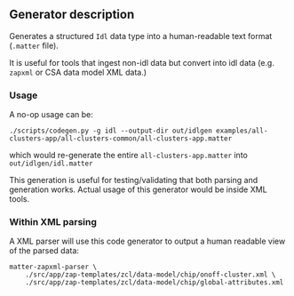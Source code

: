 ## Generator description

Generates a structured `Idl` data type into a human-readable text format
(`.matter` file).

It is useful for tools that ingest non-idl data but convert into idl data (e.g.
`zapxml` or CSA data model XML data.)

### Usage

A no-op usage can be:

```shell
./scripts/codegen.py -g idl --output-dir out/idlgen examples/all-clusters-app/all-clusters-common/all-clusters-app.matter
```

which would re-generate the entire `all-clusters-app.matter` into
`out/idlgen/idl.matter`

This generation is useful for testing/validating that both parsing and
generation works. Actual usage of this generator would be inside XML tools.

### Within XML parsing

A XML parser will use this code generator to output a human readable view of the
parsed data:

```shell
matter-zapxml-parser \
    ./src/app/zap-templates/zcl/data-model/chip/onoff-cluster.xml \
    ./src/app/zap-templates/zcl/data-model/chip/global-attributes.xml
```
